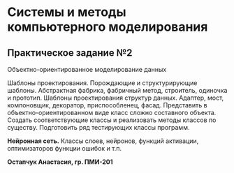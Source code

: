 # Системы и методы компьютерного моделирования
## Практическое задание №2
Объектно-ориентированное моделирование данных

Шаблоны проектирования. Порождающие и структурирующие шаблоны. Абстрактная
фабрика, фабричный метод, строитель, одиночка и прототип.
Шаблоны проектирования структур данных. Адаптер, мост, компоновщик, декоратор,
приспособленец, фасад. Представить в объектно-ориентированном виде класс сложно составного объекта. Создать
соответствующие классы и реализовать методы классов по существу. Подготовить ряд
тестирующих классы программ.

**Нейронная сеть.** Классы слоев, нейронов, функций активации, оптимизаторов функции
ошибок и т.п.

**Остапчук Анастасия, гр. ПМИ-201**
